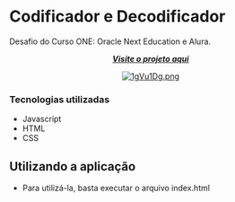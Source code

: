 # Codificador e Decodificador 

Desafio do Curso ONE: Oracle Next Education e Alura.

<div align="center">
  
[***Visite o projeto aqui***](https://jessicakopps.github.io/alura-one-challenge/)<br />

[![1gVu1Dg.png](https://i.imgur.com/1gVu1Dg.png)](https://imgur.com/1gVu1Dg)
  
</div>

### Tecnologias utilizadas

- Javascript
- HTML
- CSS

## Utilizando a aplicação
- Para utilizá-la, basta executar o arquivo index.html
